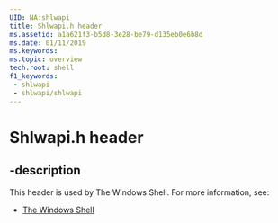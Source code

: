 ```yaml
---
UID: NA:shlwapi
title: Shlwapi.h header
ms.assetid: a1a621f3-b5d8-3e28-be79-d135eb0e6b8d
ms.date: 01/11/2019
ms.keywords: 
ms.topic: overview
tech.root: shell
f1_keywords:
 - shlwapi
 - shlwapi/shlwapi
---
```


# Shlwapi.h header


## -description

This header is used by The Windows Shell. For more information, see:

- [The Windows Shell](../_shell/index.md)

